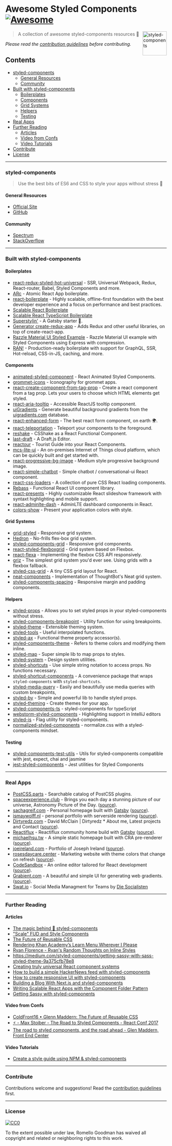 # Awesome Styled Components [![Awesome](https://cdn.rawgit.com/sindresorhus/awesome/d7305f38d29fed78fa85652e3a63e154dd8e8829/media/badge.svg)](https://github.com/sindresorhus/awesome)

[<img alt="styled-components" src="https://raw.githubusercontent.com/styled-components/brand/master/styled-components.png" height="75px" align="right"/>](https://styled-components.com)

> A collection of awesome styled-components resources 💅

*Please read the [contribution guidelines](contributing.md) before contributing.*


## Contents
- [styled-components](#styled-components)
  - [General Resources](#general-resources)
  - [Community](#community)
- [Built with styled-components](#built-with-styled-components)
  - [Boilerplates](#boilerplates)
  - [Components](#components)
  - [Grid Systems](#grid-systems)
  - [Helpers](#helpers)
  - [Testing](#testing)
- [Real Apps](#real-apps)
- [Further Reading](#further-reading)
  - [Articles](#articles)
  - [Video from Confs](#video-from-confs)
  - [Video Tutorials](#video-tutorials)
- [Contribute](#contribute)
- [License](#license)


---
### styled-components
> Use the best bits of ES6 and CSS to style your apps without stress 💅

#### General Resources
* [Official Site](https://www.styled-components.com/)
* [GitHub](https://github.com/styled-components/styled-components)

#### Community
* [Spectrum](https://spectrum.chat/styled-components)
* [StackOverflow](https://stackoverflow.com/questions/tagged/styled-components)


---
### Built with styled-components

#### Boilerplates
* [react-redux-styled-hot-universal](https://github.com/krasevych/react-redux-styled-hot-universal) - SSR, Universal Webpack, Redux, React-router, Babel, Styled Components and more.
* [ARc](https://github.com/diegohaz/arc) - Atomic React App boilerplate.
* [react-boilerplate](https://github.com/mxstbr/react-boilerplate) - Highly scalable, offline-first foundation with the best developer experience and a focus on performance and best practices.
* [Scalable React Boilerplate](https://github.com/RyanCCollins/scalable-react-boilerplate)
* [Scalable React TypeScript Boilerplate](https://github.com/RyanCCollins/scalable-react-ts-boilerplate)
* [Superstylin'](https://github.com/bntzio/gatsby-starter-superstylin) - A Gatsby starter 💅.
* [Generator create-redux-app](https://github.com/jonidelv/generator-create-redux-app) - Adds Redux and other useful libraries, on top of create-react-app.
* [Razzle Material UI Styled Example](https://github.com/kireerik/razzle-material-ui-styled-example) - Razzle Material UI example with Styled Components using Express with compression.
* [RAN!](https://github.com/sly777/ran) - Production-ready boilerplate with support for GraphQL, SSR, Hot-reload, CSS-in-JS, caching, and more.

#### Components
* [animated-styled-component](https://github.com/alexvcasillas/animated-styled-components) - React Animated Styled Components.
* [grommet-icons](https://github.com/grommet/grommet-icons) - Iconography for grommet apps.
* [react-create-component-from-tag-prop](https://github.com/jameslnewell/react-create-component-from-tag-prop) - Create a react component from a tag prop. Lets your users to choose which HTML elements get styled.
* [react-aria-tooltip](https://github.com/egoens/react-aria-tooltip) - Accessible ReactJS tooltip component.
* [uiGradients](http://jsbros.github.io/uigradients) - Generate beautiful background gradients from the [uigradients.com](http://uigradients.com) database.
* [react-enhanced-form](https://github.com/xeonys/react-enhanced-form) - The best react form component, on earth 🌍.
* [react-teleportation](https://github.com/xeonys/react-teleportation) - Teleport your components to the foreground.
* [reshake](https://github.com/elrumordelaluz/reshake) - CSShake as a React Functional Component.
* [last-draft](https://github.com/vacenz/last-draft) - A Draft.js Editor.
* [reactour](https://github.com/elrumordelaluz/reactour) - Tourist Guide into your React Components.
* [mcs-lite-ui](https://github.com/MCS-Lite/mcs-lite) - An on-premises Internet of Things cloud platform, which can be quickly built and get started with.
* [react-progressive-bg-image](https://github.com/evenchange4/react-progressive-bg-image) - Medium style progressive background image.
* [react-simple-chatbot](https://github.com/LucasBassetti/react-simple-chatbot) - Simple chatbot / conversational-ui React component.
* [react-css-loaders](https://github.com/LucasBassetti/react-css-loaders) - A collection of pure CSS React loading components.
* [Rebass](https://github.com/jxnblk/rebass) - Functional React UI component library.
* [react-presents](https://bvaughn.github.io/react-presents/) - Highly customizable React slideshow framework with syntaxt highlighting and mobile support.
* [react-adminlte-dash](https://github.com/zksailor534/react-adminlte-dash) - AdminLTE dashboard components in React.
* [colors-show](https://github.com/RafalFilipek/colors-show) - Present your application colors with style.

#### Grid Systems
* [grid-styled](https://github.com/jxnblk/grid-styled) - Responsive grid system.
* [Hedron](http://github.com/jsbros/hedron) - No-frills flex-box grid system.
* [styled-components-grid](https://github.com/jameslnewell/styled-components-grid) - Responsive grid components.
* [react-styled-flexboxgrid](https://github.com/LoicMahieu/react-styled-flexboxgrid) - Grid system based on Flexbox.
* [react-flexa](https://github.com/aaronvanston/react-flexa) - Implementing the flexbox CSS API responsively.
* [griz](https://github.com/josephrexme/griz) - The simplest grid system you'd ever see. Using grids with a flexbox fallback.
* [styled-css-grid](https://styled-css-grid.js.org/) - A tiny CSS grid layout for React.
* [neat-components](https://github.com/magicink/neat-components) - Implementation of ThoughtBot's Neat grid system.
* [styled-components-spacing](https://github.com/jameslnewell/styled-components-spacing) - Responsive margin and padding components.

#### Helpers
* [styled-props](https://github.com/RafalFilipek/styled-props) - Allows you to set styled props in your styled-components without stress.
* [styled-components-breakpoint](https://github.com/jameslnewell/styled-components-breakpoint) - Utility function for using breakpoints.
* [styled-theme](https://github.com/diegohaz/styled-theme) - Extensible theming system.
* [styled-tools](https://github.com/diegohaz/styled-tools) - Useful interpolated functions.
* [styled-ax](https://github.com/Lokua/styled-ax) - Functional theme property accessor(s).
* [styled-components-theme](https://github.com/erikras/styled-components-theme) - Refers to theme colors and modifying them inline.
* [styled-map](https://github.com/scf4/styled-map) - Super simple lib to map props to styles.
* [styled-system](https://github.com/jxnblk/styled-system) - Design system utilities.
* [styled-shortcuts](https://github.com/donavon/styled-shortcuts) - Use simple string notation to access props. No functions necessary.
* [styled-shortcut-components](https://github.com/donavon/styled-shortcut-components) - A convenience package that wraps `styled-components` with `styled-shortcuts`.
* [styled-media-query](http://github.com/morajabi/styled-media-query) - Easily and beautifully use media queries with custom breakpoints,
* [styled-by](https://github.com/brunobertolini/styled-by) - Simple and powerful lib to handle styled props.
* [styled-theming](https://github.com/styled-components/styled-theming) - Create themes for your app.
* [styled-components-ts](https://github.com/jacob-ebey/styled-components-ts) - styled-components for typeScript
* [webstorm-styled-components](https://github.com/styled-components/webstorm-styled-components) - Highlighting support in IntelliJ editors
* [styled-is](https://github.com/yldio/styled-is) - Flag utility for styled-components.
* [normalized-styled-components](https://github.com/yldio/normalized-styled-components) - normalize.css with a styled-components mindset.

#### Testing
* [styled-components-test-utils](https://github.com/mbasso/styled-components-test-utils) - Utils for styled-components compatible with jest, expect, chai and jasmine
* [jest-styled-components](https://github.com/styled-components/jest-styled-components) - Jest utilities for Styled Components


---
### Real Apps
* [PostCSS.parts](http://postcss.parts) - Searchable catalog of PostCSS plugins.
* [spaceexperience.club](https://spaceexperience.club/) - Brings you each day a stunning picture of our universe, Astronomy Picture of the Day. ([source](https://github.com/caspg/space-exp)).
* [sachagreif.com](http://sachagreif.com) - Personal homepage built with [Gatsby](https://github.com/gatsbyjs/gatsby) ([source](https://github.com/SachaG/sg2017)).
* [ismaywolff.nl](https://ismaywolff.nl) - personal portfolio with serverside rendering ([source](https://github.com/ismay/ismaywolff.nl)).
* [Dirtyredz.com](http://dirtyredz.com) - David McClain | Dirtyredz * About me, Latest projects and Contact ([source](https://github.com/dirtyredz/dirtyredz.com)).
* [Reactiflux](https://www.reactiflux.com) - Reactiflux community home build with [Gatsby](https://github.com/gatsbyjs/gatsby) ([source](https://github.com/reactiflux/reactiflux.com)).
* [michaelhsu.tw](http://michaelhsu.tw) - A simple static homepage built with CRA pre-renderer ([source](https://github.com/evenchange4/michaelhsu.tw)).
* [joeireland.com](https://joeireland.com) - Portfolio of Joseph Ireland ([source](https://github.com/IamJoseph/JoesReactWebsite)).
* [rosesdaycare.center](https://rosesdaycare.center) - Marketing website with theme colors that change on refresh ([source](https://github.com/anthony2025/roses-daycare)).
* [CodeSandbox](https://codesandbox.io/s/new) - An online editor tailored for React development ([source](https://github.com/CompuIves/codesandbox-client)).
* [Grabient.com](https://www.grabient.com) - A beautiful and simple UI for generating web gradients. ([source](https://github.com/johnkorzhuk/grabient/)).
* [Swat.io](https://swat.io) - Social Media Managment for Teams by [Die Socialisten](http://die.socialisten.at)


---
### Further Reading

#### Articles
* [The magic behind 💅 styled-components](http://mxstbr.blog/2016/11/styled-components-magic-explained/)
* ["Scale" FUD and Style Components](https://medium.com/learnreact/scale-fud-and-style-components-c0ce87ec9772#.kzjba8lcg)
* [The Future of Reusable CSS](https://www.youtube.com/watch?v=XR6eM_5pAb0)
* [Rendering Khan Academy’s Learn Menu Wherever I Please](https://medium.com/@jdan/rendering-khan-academys-learn-menu-wherever-i-please-4b58d4a9432d)
* [Ryan Florence - Ryan's Random Thoughts on Inline Styles](https://www.youtube.com/watch?v=EkPcGS4TzdQ)
* https://medium.com/styled-components/getting-sassy-with-sass-styled-theme-9a375cfb78e8
* [Creating truly universal React component systems](https://medium.com/styled-components/announcing-primitives-support-for-truly-universal-component-systems-5772c7d14bc7)
* [How to build a simple HackerNews feed with styled-components](https://medium.com/styled-components/how-to-build-a-simple-hackernews-feed-with-styled-components-a8905211e45e)
* [How to create responsive UI with styled-components](https://medium.com/styled-components/how-to-create-responsive-ui-with-styled-components-c6b71a3ce172)
* [Building a Blog With Next.js and styled-components](https://medium.com/styled-components/building-a-blog-with-next-js-359cf1236574)
* [Writing Scalable React Apps with the Component Folder Pattern](https://medium.com/styled-components/component-folder-pattern-ee42df37ec68)
* [Getting Sassy with styled-components](https://medium.com/styled-components/getting-sassy-with-sass-styled-theme-9a375cfb78e8)

#### Video from Confs
* [ColdFront16 • Glenn Maddern: The Future of Reusable CSS](https://www.youtube.com/watch?v=XR6eM_5pAb0)
* [⚡️ - Max Stoiber - The Road to Styled Components - React Conf 2017](https://www.youtube.com/watch?v=jjN2yURa_uM)
* [The road to styled components, and the road ahead - Glen Maddern, Front End Center](https://www.youtube.com/watch?v=PvM2WijDxxI)

#### Video Tutorials
* [Create a style guide using NPM & styled-components](https://www.youtube.com/watch?v=u6gQ48rSw-E)


---
### Contribute

Contributions welcome and suggestions! Read the [contribution guidelines](contributing.md) first.


---
### License

[![CC0](http://mirrors.creativecommons.org/presskit/buttons/88x31/svg/cc-zero.svg)](http://creativecommons.org/publicdomain/zero/1.0)

To the extent possible under law, Romello Goodman has waived all copyright and
related or neighboring rights to this work.
